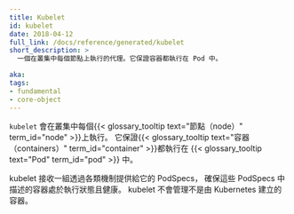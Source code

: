 ```yaml
---
title: Kubelet
id: kubelet
date: 2018-04-12
full_link: /docs/reference/generated/kubelet
short_description: >
  一個在叢集中每個節點上執行的代理。它保證容器都執行在 Pod 中。

aka: 
tags:
- fundamental
- core-object
---
```

<!--
title: Kubelet
id: kubelet
date: 2018-04-12
full_link: /docs/reference/generated/kubelet
short_description: >
  An agent that runs on each node in the cluster. It makes sure that containers are running in a pod.

aka: 
tags:
- fundamental
- core-object
-->

<!--
 An agent that runs on each {{< glossary_tooltip text="node" term_id="node" >}} in the cluster. It makes sure that {{< glossary_tooltip text="containers" term_id="container" >}} are running in a {{< glossary_tooltip text="Pod" term_id="pod" >}}.
-->
`kubelet` 會在叢集中每個{{< glossary_tooltip text="節點（node）" term_id="node" >}}上執行。
它保證{{< glossary_tooltip text="容器（containers）" term_id="container" >}}都執行在
{{< glossary_tooltip text="Pod" term_id="pod" >}} 中。

<!--more--> 

<!--
The kubelet takes a set of PodSpecs that are provided through various mechanisms and ensures that the containers described in those PodSpecs are running and healthy. The kubelet doesn't manage containers which were not created by Kubernetes.
-->
kubelet 接收一組透過各類機制提供給它的 PodSpecs，
確保這些 PodSpecs 中描述的容器處於執行狀態且健康。
kubelet 不會管理不是由 Kubernetes 建立的容器。


